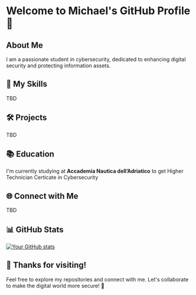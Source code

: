 # Welcome to Michael's GitHub Profile 👋

## About Me

I am a passionate student in cybersecurity, dedicated to enhancing digital security and protecting information assets. 

## 🚀 My Skills

TBD

## 🛠️ Projects

TBD

## 📚 Education
I'm currently studying at **Accademia Nautica dell’Adriatico** to get Higher Technician Certicate in Cybersecurity

## 🌐 Connect with Me

TBD

## 📊 GitHub Stats

[![Your GitHub stats](https://github-readme-stats.vercel.app/api?username=oarion&show_icons=true&theme=radical)](https://github.com/anuraghazra/github-readme-stats)

## 🙏 Thanks for visiting!

Feel free to explore my repositories and connect with me. Let's collaborate to make the digital world more secure! 🔐

